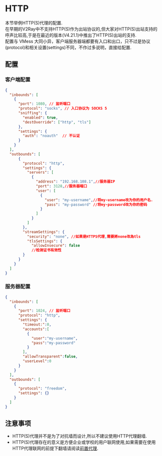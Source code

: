 # HTTP
本节举例HTTP(S)代理的配置.<br>
在早期的V2Ray中不支持HTTP(S)作为出站协议的,但大家对HTTP(S)出站支持的呼声比较高,于是在最近的版本(V4.21.1)中推出了HTTP(S)出站的支持.<br>
配置与 VMess 大同小异，客户端服务器端都要有入口和出口，只不过是协议(protocol)和相关设置(settings)不同，不作过多说明，直接给配置.
## 配置
### 客户端配置
```json
{
  "inbounds": [
    {
      "port": 1080, // 监听端口
      "protocol": "socks", // 入口协议为 SOCKS 5
      "sniffing": {
        "enabled": true,
        "destOverride": ["http", "tls"]
      },
      "settings": {
        "auth": "noauth"  // 不认证
      }
    }
  ],
  "outbounds": [
      {
        "protocol": "http",
        "settings": {
          "servers": [
            {
              "address": "192.168.108.1",//服务器IP
              "port": 3128,//服务器端口
              "user": [
                {
                  "user": "my-username",//将my-username改为你的用户名.
                  "pass": "my-password" //将my-password改为你的密码
                }
              ] 
            }
          ]
        },
        "streamSettings": {
          "security": "none", //如果是HTTPS代理,需要將none改為tls
          "tlsSettings": {
            "allowInsecure": false
            //检测证书有效性
        }
      }
    }
  ]
}
```

### 服务器配置

```json
{
  "inbounds": [
    {
      "port": 1024, // 监听端口
      "protocol": "http",
      "settings": {
        "timeout:":0,
        "accounts":[
          {
            "user":"my-username",
            "pass":"my-password"
          }
        ],
        "allowTransparent":false,
        "userLevel":0
      }
    }
  ],
  "outbounds": [
    {
      "protocol": "freedom",  
      "settings": {}
    }
  ]
}
```
## 注意事项
- HTTP(S)代理并不是为了对抗墙而设计,所以不建议使用HTTP代理翻墙.
- HTTP(S)代理存在的意义是方便企业或学校的用户联网使用,如果需要在使用HTTP代理联网的前提下翻墙请阅读[前置代理](https://guide.v2fly.org/app/parent.html).